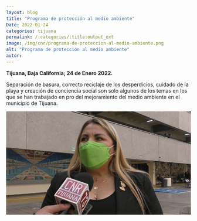 ```yaml
---
layout: blog
title: "Programa de protección al medio ambiente"
Date: 2022-01-24
categories: tijuana
permalink: /:categories/:title:output_ext
image: /img/cnr/programa-de-proteccion-al-medio-ambiente.png
alt: "Programa de protección al medio ambiente"
autor:
---
```


**Tijuana, Baja California; 24 de Enero 2022.** 

Separación de basura, correcto reciclaje de los desperdicios, cuidado de la playa y creación de conciencia social son solo algunos de los temas en los que se han trabajado en pro del mejoramiento del medio ambiente en el municipio de Tijuana.

<div id="carouselExampleSlidesOnly" class="carousel slide" data-ride="carousel">
  <div class="carousel-inner">
    <div class="carousel-item active">
       <img class="d-block w-100" src="/img/cnr/programa-de-proteccion-al-medio-ambiente.png" loading="lazy"  alt="Programa de protección al medio ambiente">
    </div>
  </div>
</div>